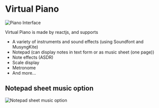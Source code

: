 # Virtual Piano

![Piano Interface](https://user-images.githubusercontent.com/92783418/195536547-d6337872-b5c4-43b4-8909-d5008da4e86b.png)

Virtual Piano is made by reactjs, and supports
- A variety of instruments and sound effects (using Soundfont and MusyngKite)
- Notepad (can display notes in text form or as music sheet (one page))
- Note effects (ASDR)
- Scale display
- Metronome
- And more...

## Notepad sheet music option

![Notepad sheet music option](https://user-images.githubusercontent.com/92783418/195538151-351c5c0b-b9f6-4ca1-ab2a-17433600fa12.png)

